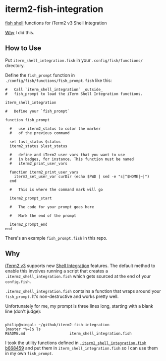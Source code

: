 # iterm2-fish-integration

[fish shell][fish] functions for iTerm2 v3 Shell Integration

[Why](#why) I did this.

## How to Use

Put `iterm_shell_integration.fish` in your `.config/fish/functions/` directory.

Define the `fish_prompt` function in  `./config/fish/functions/fish_prompt.fish`
like this:


```
#   Call `iterm_shell_integration` _outside_
#   fish_prompt to load the iTerm Shell Integration functions.

iterm_shell_integration

#   Define your `fish_prompt`

function fish_prompt

  #   use iterm2_status to color the marker
  #   of the previous command

  set last_status $status
  iterm2_status $last_status

  #   define and iTerm2 user vars that you want to use
  #   in badges, for instance. This function must be named
  #   iterm2_print_user_vars

  function iterm2_print_user_vars
    iterm2_set_user_var curDir (echo $PWD | sed -e "s|^$HOME|~|")
  end

  #   This is where the command mark will go

  iterm2_prompt_start

  #   The code for your prompt goes here

  #   Mark the end of the prompt

  iterm2_prompt_end
end
```

There's an example `fish_prompt.fish` in this repo.



## Why

[iTerm2 v3][iterm2v3] supports new [Shell Integration][shell_integration] features.
The default method to enable this involves running a script
that creates a `.iterm2_shell_integration.fish` which gets sourced
at the end of your `config.fish`.

`.iterm2_shell_integration.fish` contains a function that wraps
around your `fish_prompt`. It's non-destructive and works pretty well.

Unfortunately for me,
my prompt is three lines long, starting with a blank line (don't judge):

```

philip@ningal: ~/github/iterm2-fish-integration
[master *%=]$ ls
README.md                    iterm_shell_integration.fish
```

I took the utility functions defined in
[`.iterm2_shell_integration.fish`][iterm_fish_fns]
[b668459](https://github.com/gnachman/iterm2-website/blob/b6684595b61d60064034e04b08b2a7a82339a7e9/source/misc/fish_startup.in)
and put them in `iterm_shell_integration.fish`
so I can use them in my own `fish_prompt`.


[fish]: https://fishshell.com/
[iterm2v3]: https://www.iterm2.com/version3.html
[shell_integration]: https://www.iterm2.com/shell_integration.html
[iterm_fish_fns]: https://iterm2.com/misc/fish_startup.in


